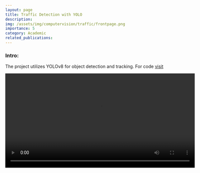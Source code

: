 ```yaml
---
layout: page
title: Traffic Detection with YOLO
description: 
img: /assets/img/computervision/traffic/frontpage.png
importance: 5
category: Academic
related_publications: 
---
```


### Intro:
The project utilizes YOLOv8 for object detection and tracking. For code [visit](https://github.com/vishwas-hegde/YOLO-Vehicle-Tracking)

<center>
<video controls style="width: 600px; height: auto;">
    <source src="/assets/img/computervision/traffic/output.mp4" type="video/mp4">
    Your browser does not support the video tag.
</video>
</center>

